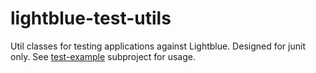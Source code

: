 # lightblue-test-utils

Util classes for testing applications against Lightblue. Designed for junit only. See [test-example](test-example) subproject for usage.
